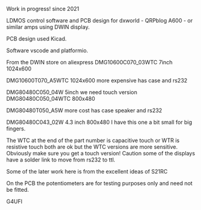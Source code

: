 Work in progress! since 2021

LDMOS control software and PCB design for dxworld - QRPblog A600 - or similar amps using DWIN display.

PCB design used Kicad.

Software vscode and platformio.

From the DWIN store on aliexpress
DMG10600C070_03WTC 7inch  1024x600

DMG10600T070_A5WTC 1024x600 more expensive has case and rs232

DMG80480C050_04W 5inch we need touch version DMG80480C050_04WTC  800x480

DMG80480T050_A5W more cost has case speaker and rs232

DMG80480C043_02W 4.3 inch 800x480 I have this one a bit small for big fingers.

The WTC at the end of the part number is capacitive touch or WTR is resistive touch both are ok but the WTC versions are more sensitive.
Obviously make sure you get a touch version!
Caution some of the displays have a solder link to move from rs232 to ttl.


Some of the later work here is from the excellent ideas of S21RC

On the PCB the potentiometers are for testing purposes only and need not be fitted.

G4UFI

